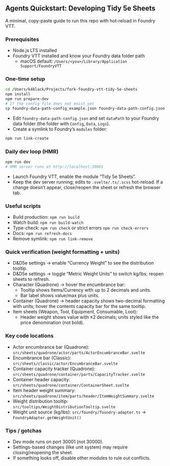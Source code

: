 ## Agents Quickstart: Developing Tidy 5e Sheets

A minimal, copy-paste guide to run this repo with hot-reload in Foundry VTT.

### Prerequisites
- Node.js LTS installed
- Foundry VTT installed and know your Foundry data folder path
  - macOS default: `/Users/<you>/Library/Application Support/FoundryVTT`

### One-time setup
```bash
cd /Users/k4black/Projects/fork-foundry-vtt-tidy-5e-sheets
npm install
npm run prepare-dev
# If the config file does not exist yet
cp foundry-data-path-config_example.json foundry-data-path-config.json
```
- Edit `foundry-data-path-config.json` and set `dataPath` to your Foundry data folder (the folder with `Config`, `Data`, `Logs`).
- Create a symlink to Foundry’s `modules` folder:
```bash
npm run link-create
```

### Daily dev loop (HMR)
```bash
npm run dev
# HMR server runs at http://localhost:30001
```
- Launch Foundry VTT, enable the module “Tidy 5e Sheets”.
- Keep the dev server running; edits to `.svelte/.ts/.scss` hot-reload. If a change doesn’t appear, close/reopen the sheet or refresh the browser tab.

### Useful scripts
- Build production: `npm run build`
- Watch build: `npm run build-watch`
- Type-check: `npm run check` or strict errors `npm run check-errors`
- Docs: `npm run refresh-docs`
- Remove symlink: `npm run link-remove`

### Quick verification (weight formatting + units)
- D&D5e settings → enable “Currency Weight” to see the distribution tooltip.
- D&D5e settings → toggle “Metric Weight Units” to switch kg/lbs; reopen sheets to refresh.
- Character (Quadrone) → hover the encumbrance bar:
  - Tooltip shows Items/Currency with up to 2 decimals and units.
  - Bar label shows value/max plus units.
- Container (Quadrone) → header capacity shows two-decimal formatting with units; hover the contents capacity bar for the same tooltip.
- Item sheets (Weapon, Tool, Equipment, Consumable, Loot):
  - Header weight shows value with ≤2 decimals; units styled like the price denomination (not bold).

### Key code locations
- Actor encumbrance bar (Quadrone): `src/sheets/quadrone/actor/parts/ActorEncumbranceBar.svelte`
- Encumbrance bar (Classic): `src/sheets/classic/actor/EncumbranceBar.svelte`
- Container capacity tracker (Quadrone): `src/sheets/quadrone/container/parts/CapacityTracker.svelte`
- Container header capacity: `src/sheets/quadrone/container/ContainerSheet.svelte`
- Item header weight summary: `src/sheets/quadrone/item/parts/header/ItemWeightSummary.svelte`
- Weight distribution tooltip: `src/tooltips/WeightDistributionTooltip.svelte`
- Weight unit source (kg/lbs): `src/foundry/foundry-adapter.ts` → `FoundryAdapter.getWeightUnit()`

### Tips / gotchas
- Dev mode runs on port 30001 (not 30000).
- Settings-based changes (like unit system) may require closing/reopening the sheet.
- If something looks off, disable other modules to rule out conflicts.

